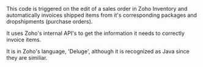 This code is triggered on the edit of a sales order in Zoho Inventory and automatically invoices shipped items from it's corresponding packages and dropshipments (purchase orders). 

It uses Zoho's internal API's to get the information it needs to correctly invoice items.

It is in Zoho's language, 'Deluge', although it is recognized as Java since they are similiar.
